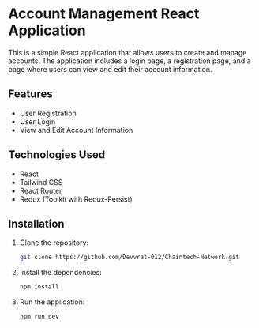 # Account Management React Application

This is a simple React application that allows users to create and manage accounts. The application includes a login page, a registration page, and a page where users can view and edit their account information.

## Features

- User Registration
- User Login
- View and Edit Account Information

## Technologies Used

- React
- Tailwind CSS
- React Router
- Redux (Toolkit with Redux-Persist)

## Installation

1. Clone the repository:
   ```bash
   git clone https://github.com/Devvrat-012/Chaintech-Network.git

2. Install the dependencies:
   ```bash
   npm install
   
3. Run the application:
   ```bash
   npm run dev
